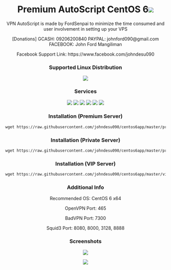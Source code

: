 <h1 align="center"> Premium AutoScript CentOS 6<img src="https://img.shields.io/badge/Version-1.0.0-blue.svg"></h1>

<p align="center">VPN AutoScript is made by FordSenpai to minimize the time consumed and user involvement in setting up your VPS</p>
<p align="center">[Donations] GCASH: 09206200840 PAYPAL: johnford090@gmail.com FACEBOOK: John Ford Mangiliman</p>
<p align="center">Facebook Support Link: https://www.facebook.com/johndesu090</p>

<h3 align="center">Supported Linux Distribution</h3>
<p align="center">
  <a><img src="https://img.shields.io/badge/Support-CentOS%206-red.svg"></a>
  
</p>
<h3 align="center">Services</h3>
<p align="center">
  <a><img src="https://img.shields.io/badge/Service-OpenSSH-green.svg"></a>
  <a><img src="https://img.shields.io/badge/Service-BadVPN-green.svg"></a>
  <a><img src="https://img.shields.io/badge/Service-Dropbear-green.svg"></a>
  <a><img src="https://img.shields.io/badge/Service-Stunnel-green.svg"></a>
  <a><img src="https://img.shields.io/badge/Service-OpenVPN-green.svg"></a>
  <a><img src="https://img.shields.io/badge/Service-Squid3-green.svg"></a>
 </p>

<h3 align="center">Installation (Premium Server)</h3>

  ```html
wget https://raw.githubusercontent.com/johndesu090/centos6app/master/premium.sh && chmod +x premium.sh && ./premium.sh
  ```
  
<h3 align="center">Installation (Private Server)</h3>

  ```html
wget https://raw.githubusercontent.com/johndesu090/centos6app/master/private.sh && chmod +x private.sh && ./private.sh
  ```  
  
<h3 align="center">Installation (VIP Server)</h3>

  ```html
wget https://raw.githubusercontent.com/johndesu090/centos6app/master/vip.sh && chmod +x vip.sh && ./vip.sh
  ```
  
<h3 align="center">Additional Info</h3>

<p align="center">Recommended OS: CentOS 6 x64</p>
<p align="center">OpenVPN Port: 465</p>
<p align="center">BadVPN Port: 7300</p>
<p align="center">Squid3 Port: 8080, 8000, 3128, 8888</p>

<h3 align="center">Screenshots</h3>
<p align="center">
<img src="https://github.com/johndesu090/centos6app/raw/master/Snapshots/ss1.png">
   </p>
  <p align="center">
  <img src="https://github.com/johndesu090/centos6app/raw/master/Snapshots/ss2.png">
   </p>
